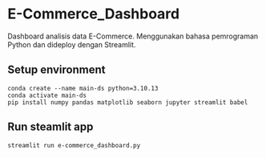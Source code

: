 # E-Commerce_Dashboard
Dashboard analisis data E-Commerce. Menggunakan bahasa pemrograman Python dan dideploy dengan Streamlit.

## Setup environment
```
conda create --name main-ds python=3.10.13
conda activate main-ds
pip install numpy pandas matplotlib seaborn jupyter streamlit babel
```

## Run steamlit app
```
streamlit run e-commerce_dashboard.py
```
